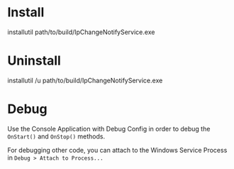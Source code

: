 # Install

installutil path/to/build/IpChangeNotifyService.exe

# Uninstall

installutil /u path/to/build/IpChangeNotifyService.exe

# Debug

Use the Console Application with Debug Config in order to debug the `OnStart()` and `OnStop()` methods.

For debugging other code, you can attach to the Windows Service Process in `Debug > Attach to Process...`